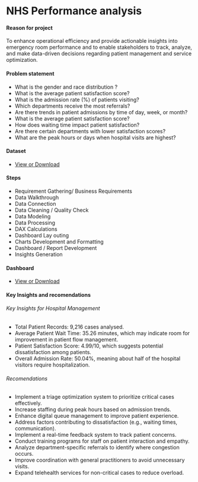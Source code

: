 # NHS Performance analysis

#### Reason for project
To enhance operational efficiency and provide actionable insights into emergency room performance and 
to enable stakeholders to track, analyze, and make data-driven decisions regarding patient management and service optimization.

#### Problem statement
* What is the gender and race distribution ?
* What is the average patient satisfaction score?
* What is the admission rate (%) of patients visiting?
* Which departments receive the most referrals?
* Are there trends in patient admissions by time of day, week, or month?
* What is the average patient satisfaction score?
* How does waiting time impact patient satisfaction?
* Are there certain departments with lower satisfaction scores?
* What are the peak hours or days when hospital visits are highest?

#### Dataset 

- <a href = "https://github.com/igwechinomso/NHS-project/blob/main/NHS%20dataset.csv" >View or Download</a>

#### Steps 
* Requirement Gathering/ Business Requirements
* Data Walkthrough
* Data Connection
* Data Cleaning / Quality Check
* Data Modeling
* Data Processing
* DAX Calculations
* Dashboard Lay outing
* Charts Development and Formatting
* Dashboard / Report Development
* Insights Generation


#### Dashboard
- <a href = "https://github.com/igwechinomso/NHS-project/blob/main/NHS%20Eastmidlands.pbit" >View or Download</a>

#### Key Insights and recomendations
###### Key Insights for Hospital Management
* Total Patient Records: 9,216 cases analysed.
* Average Patient Wait Time: 35.26 minutes, which may indicate room for improvement in patient flow management.
* Patient Satisfaction Score: 4.99/10, which suggests potential dissatisfaction among patients.
* Overall Admission Rate: 50.04%, meaning about half of the hospital visitors require hospitalization.

###### Recomendations
* Implement a triage optimization system to prioritize critical cases effectively.
* Increase staffing during peak hours based on admission trends.
* Enhance digital queue management to improve patient experience.
* Address factors contributing to dissatisfaction (e.g., waiting times, communication).
* Implement a real-time feedback system to track patient concerns.
* Conduct training programs for staff on patient interaction and empathy.
* Analyze department-specific referrals to identify where congestion occurs.
* Improve coordination with general practitioners to avoid unnecessary  visits.
* Expand telehealth services for non-critical cases to reduce  overload.

